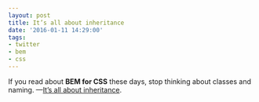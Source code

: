 ```yaml
---
layout: post
title: It’s all about inheritance
date: '2016-01-11 14:29:00'
tags:
- twitter
- bem
- css
---
```


If you read about __BEM for CSS__ these days, stop thinking about classes and naming.
—[It’s all about inheritance](https://blog.decaf.de/2015/06/24/why-bem-in-a-nutshell/).